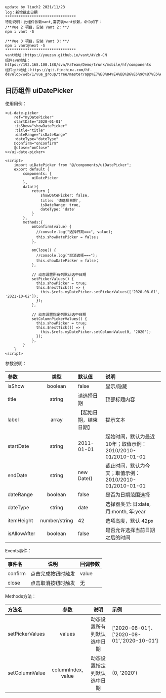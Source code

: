 	update by liuch2 2021/11/23
	log：新增截止日期
	********************************
	特别说明：此组件依赖vant,需安装vant依赖，命令如下：
	/**Vue 2 项目，安装 Vant 2：**/
	npm i vant -S

	/**Vue 3 项目，安装 Vant 3：**/
	npm i vant@next -S
	********************************
	vant地址：https://youzan.github.io/vant/#/zh-CN
	组件svn地址：https://192.168.100.188/svn/FaTeam/Demo/trunk/mobile/hf/components
	组件git地址：https://git.finchina.com/hf-develop/web/1/vue_group/tree/master/app%E7%BB%84%E4%BB%B6%E6%96%87%E6%A1%A3/app_document

## 日历组件 uiDatePicker ##

使用用例：

	<ui-date-picker
		ref="myDatePicker"
  		startDate="2020-01-01"
  		:isShow="showDatePicker"
  		:title="title"
  		:dateRange="isDateRange"
  		:dateType="dateType"
  		@confirm="onConfirm"
  		@close="onClose"
	></ui-date-picker>

	<script>
		import uiDatePicker from "@/components/uiDatePicker";
		export default {
	  		components: {
	    		uiDatePicker
	  		},
			data(){
				return {
					showDatePicker: false,
					title: '请选择日期',
					isDateRange: true,
					dateType: 'date'
				}
			},
			methods:{
				onConfirm(value) {
			      //console.log("选择日期===", value);
			      this.showDatePicker = false；
			    },
			
			    onClose() {
			      //console.log("取消选择===");
			      this.showDatePicker = false；
			    },

				// 动态设置所有列默认选中日期
			    setPickerValues() {
			      this.showPicker = true;
			      this.$nextTick(() => {
			        this.$refs.myDatePicker.setPickerValues(['2020-08-01', '2021-10-02']);
			      });
			    },
			
			    // 动态设置指定列默认选中日期
			    setColumnPickerValues() {
			      this.showPicker = true;
			      this.$nextTick(() => {
			        this.$refs.myDatePicker.setColumnValue(0, '2020');
			      });
			    },
			}
		}
	<script>

 
参数说明：

 参数 | 类型 | 默认值 | 说明 
 :-----| :----: | :----- | :-----
 isShow | boolean | false | 显示/隐藏 
 title | string | 请选择日期 | 顶部标题内容 
 label | array | 【起始日期，结束日期】 | 提示文本
 startDate | string | 2011-01-01 | 起始时间，默认为最近10年；取值示例：2010/2010-01/2010-01-01
 endDate | string | new Date() | 截止时间，默认为今天；取值示例：2010/2010-01/2010-01-01
 dateRange | boolean | false | 是否为日期范围选择
 dateType | string | date | 选择器类型: 日:date, 月:month, 年:year
 itemHeight | number/string | 42 | 选项高度，默认 42px
 isAllowAfter | boolean | false | 是否允许选择当前日期之后的时间

Events事件：

 事件名 | 说明 | 回调参数
 :-----| :----: | :-----
 confirm | 点击完成按钮时触发 | value
 close | 点击取消按钮时触发 | 无
 

Methods方法：

 方法名| 参数 | 说明 | 示例
 :-----| :----: | :----: | :-----
 setPickerValues| values | 动态设置所有列默认选中日期 | ['2020-08-01']、['2020-08-01','2020-10-01']
 setColumnValue | columnIndex, value | 动态设置指定列默认选中日期 | (0, '2020')
